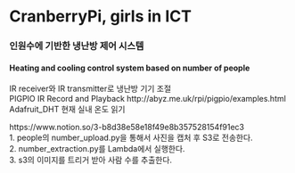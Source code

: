 # CranberryPi, girls in ICT
### 인원수에 기반한 냉난방 제어 시스템
#### Heating and cooling control system based on number of people

<p>
IR receiver와 IR transmitter로 냉난방 기기 조절<br>
PIGPIO IR Record and Playback http://abyz.me.uk/rpi/pigpio/examples.html<br>
Adafruit_DHT 현재 실내 온도 읽기<br>
</p>

<p>
https://www.notion.so/3-b8d38e58e18f49e8b357528154f91ec3<br>
1. people의 number_upload.py을 통해서 사진을 캡처 후 S3로 전송한다.<br>
2. number_extraction.py를 Lambda에서 실행한다.<br>
3. s3의 이미지를 트리거 받아 사람 수를 추출한다.<br>
</p>

<p>
 
</p>
